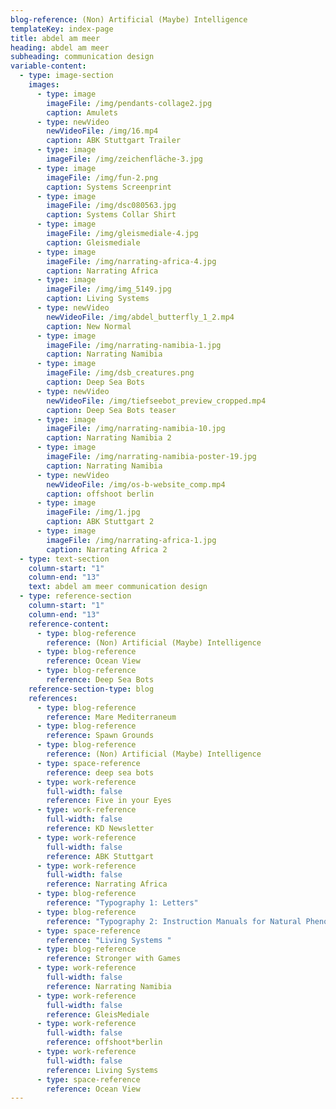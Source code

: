 ```yaml
---
blog-reference: (Non) Artificial (Maybe) Intelligence
templateKey: index-page
title: abdel am meer
heading: abdel am meer
subheading: communication design
variable-content:
  - type: image-section
    images:
      - type: image
        imageFile: /img/pendants-collage2.jpg
        caption: Amulets
      - type: newVideo
        newVideoFile: /img/16.mp4
        caption: ABK Stuttgart Trailer
      - type: image
        imageFile: /img/zeichenfläche-3.jpg
      - type: image
        imageFile: /img/fun-2.png
        caption: Systems Screenprint
      - type: image
        imageFile: /img/dsc080563.jpg
        caption: Systems Collar Shirt
      - type: image
        imageFile: /img/gleismediale-4.jpg
        caption: Gleismediale
      - type: image
        imageFile: /img/narrating-africa-4.jpg
        caption: Narrating Africa
      - type: image
        imageFile: /img/img_5149.jpg
        caption: Living Systems
      - type: newVideo
        newVideoFile: /img/abdel_butterfly_1_2.mp4
        caption: New Normal
      - type: image
        imageFile: /img/narrating-namibia-1.jpg
        caption: Narrating Namibia
      - type: image
        imageFile: /img/dsb_creatures.png
        caption: Deep Sea Bots
      - type: newVideo
        newVideoFile: /img/tiefseebot_preview_cropped.mp4
        caption: Deep Sea Bots teaser
      - type: image
        imageFile: /img/narrating-namibia-10.jpg
        caption: Narrating Namibia 2
      - type: image
        imageFile: /img/narrating-namibia-poster-19.jpg
        caption: Narrating Namibia
      - type: newVideo
        newVideoFile: /img/os-b-website_comp.mp4
        caption: offshoot berlin
      - type: image
        imageFile: /img/1.jpg
        caption: ABK Stuttgart 2
      - type: image
        imageFile: /img/narrating-africa-1.jpg
        caption: Narrating Africa 2
  - type: text-section
    column-start: "1"
    column-end: "13"
    text: a﻿bdel am meer communication design
  - type: reference-section
    column-start: "1"
    column-end: "13"
    reference-content:
      - type: blog-reference
        reference: (Non) Artificial (Maybe) Intelligence
      - type: blog-reference
        reference: Ocean View
      - type: blog-reference
        reference: Deep Sea Bots
    reference-section-type: blog
    references:
      - type: blog-reference
        reference: Mare Mediterraneum
      - type: blog-reference
        reference: Spawn Grounds
      - type: blog-reference
        reference: (Non) Artificial (Maybe) Intelligence
      - type: space-reference
        reference: deep sea bots
      - type: work-reference
        full-width: false
        reference: Five in your Eyes
      - type: work-reference
        full-width: false
        reference: KD Newsletter
      - type: work-reference
        full-width: false
        reference: ABK Stuttgart
      - type: work-reference
        full-width: false
        reference: Narrating Africa
      - type: blog-reference
        reference: "Typography 1: Letters"
      - type: blog-reference
        reference: "Typography 2: Instruction Manuals for Natural Phenomena"
      - type: space-reference
        reference: "Living Systems "
      - type: blog-reference
        reference: Stronger with Games
      - type: work-reference
        full-width: false
        reference: Narrating Namibia
      - type: work-reference
        full-width: false
        reference: GleisMediale
      - type: work-reference
        full-width: false
        reference: offshoot*berlin
      - type: work-reference
        full-width: false
        reference: Living Systems
      - type: space-reference
        reference: Ocean View
---
```

